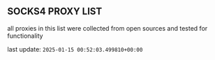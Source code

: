 ## SOCKS4 PROXY LIST

all proxies in this list were collected from open sources and tested for functionality

last update: `2025-01-15 00:52:03.499810+00:00`